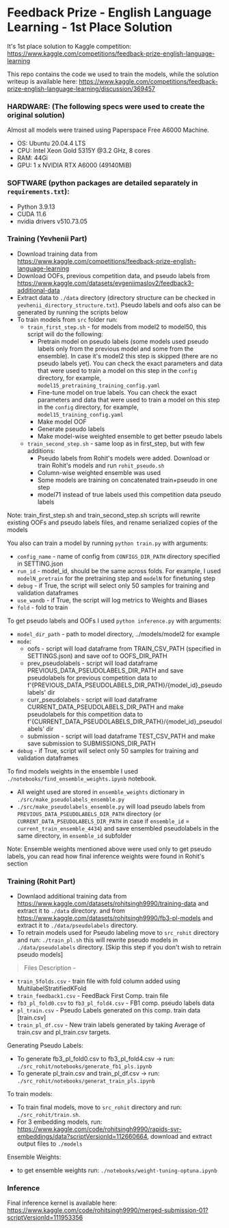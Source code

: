 # Feedback Prize - English Language Learning - 1st Place Solution

It's 1st place solution to Kaggle competition: https://www.kaggle.com/competitions/feedback-prize-english-language-learning

This repo contains the code we used to train the models, while the solution writeup is available here: https://www.kaggle.com/competitions/feedback-prize-english-language-learning/discussion/369457

### HARDWARE: (The following specs were used to create the original solution)

Almost all models were trained using Paperspace Free A6000 Machine.

* OS: Ubuntu 20.04.4 LTS
* CPU: Intel Xeon Gold 5315Y @3.2 GHz, 8 cores
* RAM: 44Gi 
* GPU: 1 x NVIDIA RTX A6000 (49140MiB)


### SOFTWARE (python packages are detailed separately in `requirements.txt`):

* Python 3.9.13
* CUDA 11.6
* nvidia drivers v510.73.05

### Training (Yevhenii Part)

* Download training data from https://www.kaggle.com/competitions/feedback-prize-english-language-learning
* Download OOFs, previous competition data, and pseudo labels from https://www.kaggle.com/datasets/evgeniimaslov2/feedback3-additional-data
* Extract data to `./data` directory (directory structure can be checked in `yevhenii_directory_structure.txt`). Pseudo labels and oofs also can be generated by running the scripts below
* To train models from `src` folder run: 
  * `train_first_step.sh` - for models from model2 to model50, this script will do the following: 
    * Pretrain model on pseudo labels (some models used pseudo labels only from the previous model and some from the ensemble). In case it's model2 this step is skipped (there are no pseudo labels yet). You can check the exact parameters and data that were used to train a model on this step in the `config` directory, for example,  `model15_pretraining_training_config.yaml`
    * Fine-tune model on true labels. You can check the exact parameters and data that were used to train a model on this step in the `config` directory, for example,  `model15_training_config.yaml`
    * Make model OOF
    * Generate pseudo labels
    * Make model-wise weighted ensemble to get better pseudo labels
  * `train_second_step.sh` - same loop as in first_step, but with few additions:
    * Pseudo labels from Rohit's models were added. Download or train Rohit's models and run `rohit_pseudo.sh`
    * Column-wise weighted ensemble was used
    * Some models are training on concatenated train+pseudo in one step
    * model71 instead of true labels used this competition data pseudo labels

Note: train_first_step.sh and train_second_step.sh scripts will rewrite existing OOFs and pseudo labels files, and rename serialized copies of the models

You also can train a model by running `python train.py` with arguments:
* `config_name` - name of config from `CONFIGS_DIR_PATH` directory specified in SETTING.json
* `run_id` - model_id, should be the same across folds. For example, I used `modelN_pretrain` for the pretraining step and `modelN` for finetuning step
* `debug` - if True, the script will select only 50 samples for training and validation dataframes
* `use_wandb` - if True, the script will log metrics to Weights and Biases
* `fold` - fold to train

To get pseudo labels and OOFs I used `python inference.py` with arguments:
* `model_dir_path` - path to model directory, ../models/model2 for example
* `mode`:
  * oofs - script will load dataframe from TRAIN_CSV_PATH (specified in SETTINGS.json) and save oof to OOFS_DIR_PATH
  * prev_pseudolabels - script will load dataframe PREVIOUS_DATA_PSEUDOLABELS_DIR_PATH and save pseudolabels for previous competition data to f'{PREVIOUS_DATA_PSEUDOLABELS_DIR_PATH}/{model_id}_pseudolabels' dir
  * curr_pseudolabels - script will load dataframe CURRENT_DATA_PSEUDOLABELS_DIR_PATH and make pseudolabels for this competition data to f'{CURRENT_DATA_PSEUDOLABELS_DIR_PATH}/{model_id}_pseudolabels' dir
  * submission - script will load dataframe TEST_CSV_PATH and make save submission to SUBMISSIONS_DIR_PATH
* `debug` - if True, script will select only 50 samples for training and validation dataframes

To find models weights in the ensemble I used `./notebooks/find_ensemble_weights.ipynb` notebook.
* All weight used are stored in `ensemble_weights` dictionary in `./src/make_pseudolabels_ensemble.py`
* `./src/make_pseudolabels_ensemble.py` will load pseudo labels from `PREVIOUS_DATA_PSEUDOLABELS_DIR_PATH` directory (or `CURRENT_DATA_PSEUDOLABELS_DIR_PATH` in case if `ensemble_id` = `current_train_ensemble_4434`) and save ensembled pseudolabels in the same directory, in `ensemble_id` subfolder

Note: Ensemble weights mentioned above were used only to get pseudo labels, you can read how final inference weights were found in Rohit's section
 
### Training (Rohit Part)

* Downlaod additional training data from https://www.kaggle.com/datasets/rohitsingh9990/training-data and extract it to `./data` directory. and from https://www.kaggle.com/datasets/rohitsingh9990/fb3-pl-models and extract it to `./data/pseudolabels` directory.
* To retrain models used for Pseudo labeling move to `src_rohit` directory and run: `./train_pl.sh` this will rewrite pseudo models in `./data/pseudolabels` directory. [Skip this step if you don't wish to retrain pseudo models]

> Files Description - 
  * `train_5folds.csv` - train file with fold column added using MultilabelStratifiedKFold
  * `train_feedback1.csv` - FeedBack First Comp. train file
  * `fb3_pl_fold0.csv` to `fb3_pl_fold4.csv` - FB1 comp. pseudo labels data
  * `pl_train.csv` - Pseudo Labels generated on this comp. train data [train.csv]
  * `train_pl_df.csv` - New train labels generated by taking Average of train.csv and pl_train.csv targets.

Generating Pseudo Labels: 
-  To generate fb3_pl_fold0.csv to fb3_pl_fold4.csv -> run: `./src_rohit/notebooks/generate_fb1_pls.ipynb`
-  To generate  pl_train.csv and train_pl_df.csv -> run: `./src_rohit/notebooks/generat_train_pls.ipynb`

To train models: 
* To train final models, move to `src_rohit` directory and run: `./src_rohit/train.sh`. 
* For 3 embedding models, run: https://www.kaggle.com/code/rohitsingh9990/rapids-svr-embeddings/data?scriptVersionId=112660664, download and extract output files to `./models`

Ensemble Weights:
* to get ensemble weights run: `./notebooks/weight-tuning-optuna.ipynb`


### Inference

Final inference kernel is available here: https://www.kaggle.com/code/rohitsingh9990/merged-submission-01?scriptVersionId=111953356
